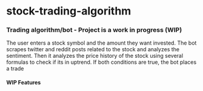 # stock-trading-algorithm
### Trading algorithm/bot - Project is a work in progress (WIP)
The user enters a stock symbol and the amount they want invested.
The bot scrapes twitter and reddit posts related to the stock and analyzes the sentiment.
Then it analyzes the price history of the stock using several formulas to check if its in uptrend.
If both conditions are true, the bot places a trade 

#### WIP Features
